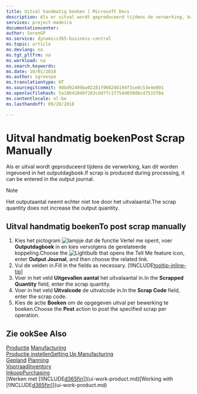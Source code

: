 ```yaml
---
title: Uitval handmatig boeken | Microsoft Docs
description: Als er uitval wordt geproduceerd tijdens de verwerking, kan dit worden ingevoerd in het outputdagboek. Het outputaantal neemt echter niet toe door het uitvalaantal.
services: project-madeira
documentationcenter: 
author: SorenGP
ms.service: dynamics365-business-central
ms.topic: article
ms.devlang: na
ms.tgt_pltfrm: na
ms.workload: na
ms.search.keywords: 
ms.date: 10/01/2018
ms.author: sgroespe
ms.translationtype: HT
ms.sourcegitcommit: 9dbd92409ba02281f008246194f3ce0c53e4e001
ms.openlocfilehash: 5a10b42849f283cdd77c1f754d039dbcd7515f8a
ms.contentlocale: nl-be
ms.lasthandoff: 09/28/2018

---
```

# <a name="post-scrap-manually"></a><span data-ttu-id="8da71-104">Uitval handmatig boeken</span><span class="sxs-lookup"><span data-stu-id="8da71-104">Post Scrap Manually</span></span>
<span data-ttu-id="8da71-105">Als er uitval wordt geproduceerd tijdens de verwerking, kan dit worden ingevoerd in het outputdagboek.</span><span class="sxs-lookup"><span data-stu-id="8da71-105">If scrap is produced during processing, it can be entered in the output journal.</span></span> 

> [!NOTE]
> <span data-ttu-id="8da71-106">Het outputaantal neemt echter niet toe door het uitvalaantal.</span><span class="sxs-lookup"><span data-stu-id="8da71-106">The scrap quantity does not increase the output quantity.</span></span>  

## <a name="to-post-scrap-manually"></a><span data-ttu-id="8da71-107">Uitval handmatig boeken</span><span class="sxs-lookup"><span data-stu-id="8da71-107">To post scrap manually</span></span>  
1. <span data-ttu-id="8da71-108">Kies het pictogram ![lampje dat de functie Vertel me opent](media/ui-search/search_small.png "Vertel me wat u wilt doen"), voer **Outputdagboek** in en kies vervolgens de gerelateerde koppeling.</span><span class="sxs-lookup"><span data-stu-id="8da71-108">Choose the ![Lightbulb that opens the Tell Me feature](media/ui-search/search_small.png "Tell me what you want to do") icon, enter **Output Journal**, and then choose the related link.</span></span>  
2. <span data-ttu-id="8da71-109">Vul de velden in.</span><span class="sxs-lookup"><span data-stu-id="8da71-109">Fill in the fields as necessary.</span></span> [!INCLUDE[tooltip-inline-tip](includes/tooltip-inline-tip_md.md)]  
3. <span data-ttu-id="8da71-110">Voer in het veld **Uitgevallen aantal** het uitvalaantal in.</span><span class="sxs-lookup"><span data-stu-id="8da71-110">In the **Scrapped Quantity** field, enter the scrap quantity.</span></span>  
4. <span data-ttu-id="8da71-111">Voer in het veld **Uitvalcode** de uitvalcode in.</span><span class="sxs-lookup"><span data-stu-id="8da71-111">In the **Scrap Code** field, enter the scrap code.</span></span>  
5. <span data-ttu-id="8da71-112">Kies de actie **Boeken** om de opgegeven uitval per bewerking te boeken.</span><span class="sxs-lookup"><span data-stu-id="8da71-112">Choose the **Post** action to post the specified scrap per operation.</span></span>  

## <a name="see-also"></a><span data-ttu-id="8da71-113">Zie ook</span><span class="sxs-lookup"><span data-stu-id="8da71-113">See Also</span></span>  
<span data-ttu-id="8da71-114">[Productie](production-manage-manufacturing.md)  </span><span class="sxs-lookup"><span data-stu-id="8da71-114">[Manufacturing](production-manage-manufacturing.md)  </span></span>  
[<span data-ttu-id="8da71-115">Productie instellen</span><span class="sxs-lookup"><span data-stu-id="8da71-115">Setting Up Manufacturing</span></span>](production-configure-production-processes.md)  
<span data-ttu-id="8da71-116">[Gepland](production-planning.md)    </span><span class="sxs-lookup"><span data-stu-id="8da71-116">[Planning](production-planning.md)    </span></span>  
[<span data-ttu-id="8da71-117">Voorraad</span><span class="sxs-lookup"><span data-stu-id="8da71-117">Inventory</span></span>](inventory-manage-inventory.md)  
[<span data-ttu-id="8da71-118">Inkoop</span><span class="sxs-lookup"><span data-stu-id="8da71-118">Purchasing</span></span>](purchasing-manage-purchasing.md)  
<span data-ttu-id="8da71-119">[Werken met [!INCLUDE[d365fin](includes/d365fin_md.md)]](ui-work-product.md)</span><span class="sxs-lookup"><span data-stu-id="8da71-119">[Working with [!INCLUDE[d365fin](includes/d365fin_md.md)]](ui-work-product.md)</span></span>

